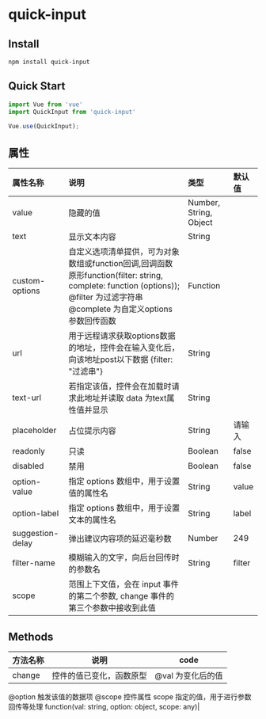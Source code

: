 # quick-input

## Install
```shell
npm install quick-input
```

## Quick Start
``` javascript
import Vue from 'vue'
import QuickInput from 'quick-input'

Vue.use(QuickInput);
```

## 属性

| 属性名称   |      说明      | 类型 | 默认值|
|:----------|:-------------|:------|:-------|
| value |  隐藏的值 | Number, String, Object | |
| text |  显示文本内容 |  String| |
| custom-options |  自定义选项清单提供，可为对象数组或function回调,回调函数原形function(filter: string,  complete: function (options)); @filter   为过滤字符串 @complete 为自定义options参数回传函数 |  Function| |
| url |  用于远程请求获取options数据的地址，控件会在输入变化后，向该地址post以下数据 {filter: "过滤串"} | String | |
| text-url |  若指定该值，控件会在加载时请求此地址并读取 data 为text属性值并显示 | String | |
| placeholder |  占位提示内容 | String | 请输入|
| readonly |  只读 | Boolean | false|
| disabled |  禁用 | Boolean | false|
| option-value |  指定 options 数组中，用于设置值的属性名 | String |value |
| option-label |  指定 options 数组中，用于设置文本的属性名 | String | label|
| suggestion-delay |  弹出建议内容项的延迟毫秒数 | Number | 249|
| filter-name |  模糊输入的文字，向后台回传时的参数名 | String | filter|
| scope|  范围上下文值，会在 input 事件的第二个参数, change 事件的第三个参数中接收到此值 |  | |

## Methods
| 方法名称   |      说明      | code|
|----------|-------------|---|
|change|控件的值已变化，函数原型|@val     为变化后的值
@option  触发该值的数据项
@scope   控件属性 scope 指定的值，用于进行参数回传等处理
function(val: string,  option: object, scope: any)|


